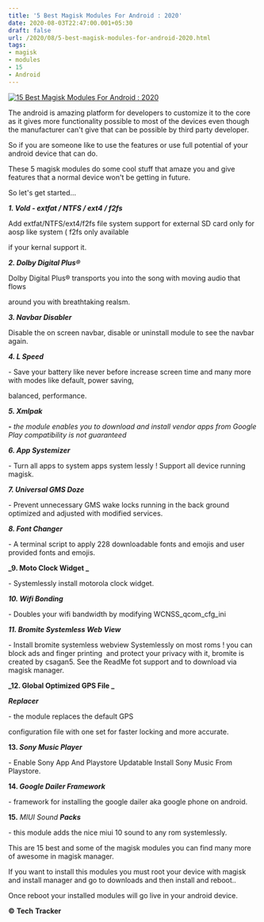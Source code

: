 ```yaml
---
title: '5 Best Magisk Modules For Android : 2020'
date: 2020-08-03T22:47:00.001+05:30
draft: false
url: /2020/08/5-best-magisk-modules-for-android-2020.html
tags: 
- magisk
- modules
- 15
- Android
---
```


  

  

[![](https://lh3.googleusercontent.com/-V26LXRtJ0LY/XyhGlTI0CvI/AAAAAAAABWo/JaOS7vH_OdEFz-ziaUb52WMxbD2eMpYbACLcBGAsYHQ/s1600/IMG_20200802_174023_304-02-02.jpeg "15 Best Magisk Modules For Android : 2020")](https://lh3.googleusercontent.com/-V26LXRtJ0LY/XyhGlTI0CvI/AAAAAAAABWo/JaOS7vH_OdEFz-ziaUb52WMxbD2eMpYbACLcBGAsYHQ/s1600/IMG_20200802_174023_304-02-02.jpeg)

The android is amazing platform for developers to customize it to the core as it gives more functionality possible to most of the devices even though the manufacturer can't give that can be possible by third party developer.

  

So if you are someone like to use the features or use full potential of your android device that can do.

  

These 5 magisk modules do some cool stuff that amaze you and give features that a normal device won't be getting in future.

  

So let's get started...

  

**_1\. Vold - extfat / NTFS / ext4 / f2fs_**

Add extfat/NTFS/ext4/f2fs file system support for external SD card only for aosp like system ( f2fs only available 

if your kernal support it.

**_2\. Dolby Digital Plus®_**

Dolby Digital Plus® transports you into the song with moving audio that flows

around you with breathtaking realsm.

**_3\. Navbar Disabler_**

Disable the on screen navbar, disable or uninstall module to see the navbar again.

  

**_4\. L Speed_**

\- Save your battery like never before increase screen time and many more with modes like default, power saving,

balanced, performance.

  

**_5\. Xmlpak_**

_**\-** the module enables you to download and install vendor apps from Google Play compatibility is not guaranteed_

**_6\. App Systemizer_**

\- Turn all apps to system apps system lessly ! Support all device running magisk.

**_7\. Universal GMS Doze_**

\- Prevent unnecessary GMS wake locks running in the back ground optimized and adjusted with modified services.

**_8\. Font Changer_**

\- A terminal script to apply 228 downloadable fonts and emojis and user provided fonts and emojis.

**_9\. Moto Clock Widget _**

\- Systemlessly install motorola clock widget.

**_10\. Wifi Bonding_**

\- Doubles your wifi bandwidth by modifying WCNSS\_qcom\_cfg\_ini

  

**_11\. Bromite Systemless Web View_**

\- Install bromite systemless webview Systemlessly on most roms ! you can block ads and finger printing  and protect your privacy with it, bromite is created by csagan5. See the ReadMe fot support and to download via magisk manager.

**_12\. Global Optimized GPS File _**

**_Replacer_**  

  

\- the module replaces the default GPS

configuration file with one set for faster locking and more accurate.

  

**13\. _Sony Music Player_**

  

\- Enable Sony App And Playstore Updatable Install Sony Music From Playstore.

  

**14\. _Google Dailer Framework_**

\- framework for installing the google dailer aka google phone on android.

**15\.** _MIUI_ _Sound_ **_Packs_**

_\-_ this module adds the nice miui 10 sound to any rom systemlessly.

  

This are 15 best and some of the magisk modules you can find many more of awesome in magisk manager.

  

If you want to install this modules you must root your device with magisk and install manager and go to downloads and then install and reboot..

  

Once reboot your installed modules will go live in your android device.

  

**©** **Tech** **Tracker**